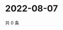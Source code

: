 # 2022-08-07

共 0 条

<!-- BEGIN WEIBO -->
<!-- 最后更新时间 Sun Aug 07 2022 20:27:52 GMT+0800 (China Standard Time) -->

<!-- END WEIBO -->
